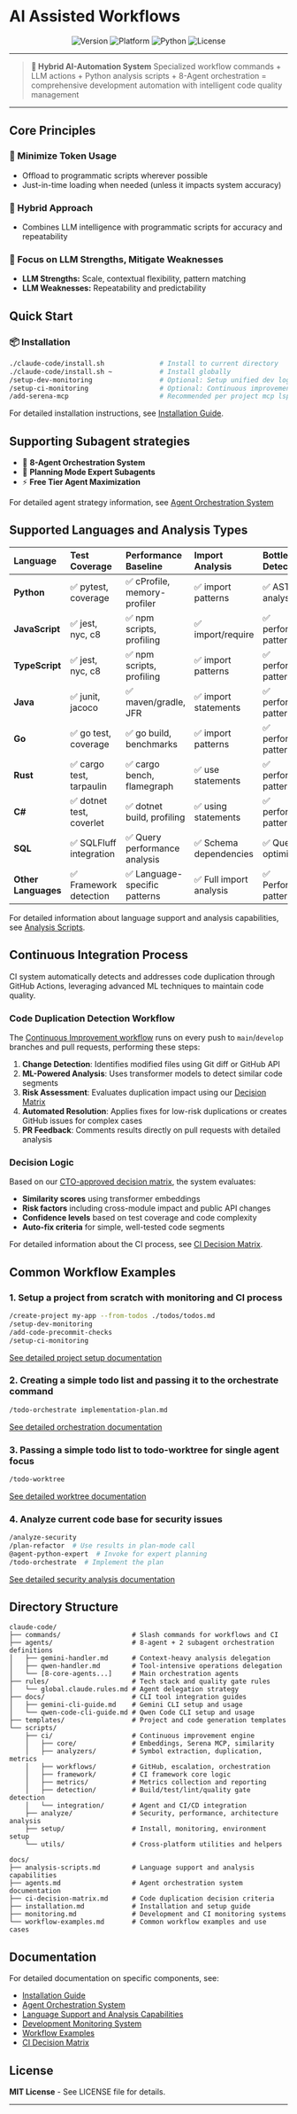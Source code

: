 # AI Assisted Workflows

<div align="center">

![Version](https://img.shields.io/badge/version-1.0.0-blue.svg)
![Platform](https://img.shields.io/badge/platform-macOS%20%7C%20Linux%20%7C%20Windows-lightgrey.svg)
![Python](https://img.shields.io/badge/python-3.7%2B-green.svg)
![License](https://img.shields.io/badge/license-MIT-green.svg)

</div>

---

> **🤖 Hybrid AI-Automation System**
> Specialized workflow commands + LLM actions + Python analysis scripts + 8-Agent orchestration = comprehensive development automation with intelligent code quality management

---

## Core Principles

### 🚀 Minimize Token Usage

- Offload to programmatic scripts wherever possible
- Just-in-time loading when needed (unless it impacts system accuracy)

### 🔄 Hybrid Approach

- Combines LLM intelligence with programmatic scripts for accuracy and repeatability

### 🎯 Focus on LLM Strengths, Mitigate Weaknesses

- **LLM Strengths:** Scale, contextual flexibility, pattern matching
- **LLM Weaknesses:** Repeatability and predictability

## Quick Start

### 📦 Installation

```bash
./claude-code/install.sh              # Install to current directory
./claude-code/install.sh ~            # Install globally
/setup-dev-monitoring                 # Optional: Setup unified dev logging
/setup-ci-monitoring                  # Optional: Continuous improvement monitoring with duplicate detection
/add-serena-mcp                       # Recommended per project mcp lsp tool
```

For detailed installation instructions, see [Installation Guide](docs/installation.md).

## Supporting Subagent strategies

- 🚀 **8-Agent Orchestration System**
- 🧠 **Planning Mode Expert Subagents**
- ⚡ **Free Tier Agent Maximization**

For detailed agent strategy information, see [Agent Orchestration System](docs/agents.md)

## Supported Languages and Analysis Types

| Language            | Test Coverage            | Performance Baseline          | Import Analysis         | Bottleneck Detection    |
| :------------------ | :----------------------- | :---------------------------- | :---------------------- | :---------------------- |
| **Python**          | ✅ pytest, coverage      | ✅ cProfile, memory-profiler  | ✅ import patterns      | ✅ AST analysis         |
| **JavaScript**      | ✅ jest, nyc, c8         | ✅ npm scripts, profiling     | ✅ import/require       | ✅ performance patterns |
| **TypeScript**      | ✅ jest, nyc, c8         | ✅ npm scripts, profiling     | ✅ import patterns      | ✅ performance patterns |
| **Java**            | ✅ junit, jacoco         | ✅ maven/gradle, JFR          | ✅ import statements    | ✅ performance patterns |
| **Go**              | ✅ go test, coverage     | ✅ go build, benchmarks       | ✅ import patterns      | ✅ performance patterns |
| **Rust**            | ✅ cargo test, tarpaulin | ✅ cargo bench, flamegraph    | ✅ use statements       | ✅ performance patterns |
| **C#**              | ✅ dotnet test, coverlet | ✅ dotnet build, profiling    | ✅ using statements     | ✅ performance patterns |
| **SQL**             | ✅ SQLFluff integration  | ✅ Query performance analysis | ✅ Schema dependencies  | ✅ Query optimization   |
| **Other Languages** | ✅ Framework detection   | ✅ Language-specific patterns | ✅ Full import analysis | ✅ Performance patterns |

For detailed information about language support and analysis capabilities, see [Analysis Scripts](docs/analysis-scripts.md).

## Continuous Integration Process

CI system automatically detects and addresses code duplication through GitHub Actions, leveraging advanced ML techniques to maintain code quality.

### Code Duplication Detection Workflow

The [Continuous Improvement workflow](.github/workflows/continuous-improvement.yml) runs on every push to `main`/`develop` branches and pull requests, performing these steps:

1. **Change Detection**: Identifies modified files using Git diff or GitHub API
2. **ML-Powered Analysis**: Uses transformer models to detect similar code segments
3. **Risk Assessment**: Evaluates duplication impact using our [Decision Matrix](docs/ci-decision-matrix.md)
4. **Automated Resolution**: Applies fixes for low-risk duplications or creates GitHub issues for complex cases
5. **PR Feedback**: Comments results directly on pull requests with detailed analysis

### Decision Logic

Based on our [CTO-approved decision matrix](docs/ci-decision-matrix.md), the system evaluates:

- **Similarity scores** using transformer embeddings
- **Risk factors** including cross-module impact and public API changes
- **Confidence levels** based on test coverage and code complexity
- **Auto-fix criteria** for simple, well-tested code segments

For detailed information about the CI process, see [CI Decision Matrix](docs/ci-decision-matrix.md).

## Common Workflow Examples

### 1. Setup a project from scratch with monitoring and CI process

```bash
/create-project my-app --from-todos ./todos/todos.md
/setup-dev-monitoring
/add-code-precommit-checks
/setup-ci-monitoring
```

[See detailed project setup documentation](docs/workflow-examples.md#example-1-complete-project-setup-with-continuous-improvement)

### 2. Creating a simple todo list and passing it to the orchestrate command

```bash
/todo-orchestrate implementation-plan.md
```

[See detailed orchestration documentation](docs/agents.md#todo-orchestration)

### 3. Passing a simple todo list to todo-worktree for single agent focus

```bash
/todo-worktree
```

[See detailed worktree documentation](docs/agents.md#todo-worktree-implementation)

### 4. Analyze current code base for security issues

```bash
/analyze-security
/plan-refactor  # Use results in plan-mode call
@agent-python-expert  # Invoke for expert planning
/todo-orchestrate  # Implement the plan
```

[See detailed security analysis documentation](docs/workflow-examples.md#example-5-security-analysis-and-refactoring)

## Directory Structure

```
claude-code/
├── commands/                  # Slash commands for workflows and CI
├── agents/                    # 8-agent + 2 subagent orchestration definitions
│   ├── gemini-handler.md      # Context-heavy analysis delegation
│   ├── qwen-handler.md        # Tool-intensive operations delegation
│   └── [8-core-agents...]     # Main orchestration agents
├── rules/                     # Tech stack and quality gate rules
│   └── global.claude.rules.md # Agent delegation strategy
├── docs/                      # CLI tool integration guides
│   ├── gemini-cli-guide.md    # Gemini CLI setup and usage
│   └── qwen-code-cli-guide.md # Qwen Code CLI setup and usage
├── templates/                 # Project and code generation templates
└── scripts/
    ├── ci/                    # Continuous improvement engine
    │   ├── core/              # Embeddings, Serena MCP, similarity
    │   ├── analyzers/         # Symbol extraction, duplication, metrics
    │   ├── workflows/         # GitHub, escalation, orchestration
    │   ├── framework/         # CI framework core logic
    │   ├── metrics/           # Metrics collection and reporting
    │   ├── detection/         # Build/test/lint/quality gate detection
    │   └── integration/       # Agent and CI/CD integration
    ├── analyze/               # Security, performance, architecture analysis
    ├── setup/                 # Install, monitoring, environment setup
    └── utils/                 # Cross-platform utilities and helpers

docs/
├── analysis-scripts.md        # Language support and analysis capabilities
├── agents.md                  # Agent orchestration system documentation
├── ci-decision-matrix.md      # Code duplication decision criteria
├── installation.md            # Installation and setup guide
├── monitoring.md              # Development and CI monitoring systems
└── workflow-examples.md       # Common workflow examples and use cases
```

## Documentation

For detailed documentation on specific components, see:

- [Installation Guide](docs/installation.md)
- [Agent Orchestration System](docs/agents.md)
- [Language Support and Analysis Capabilities](docs/analysis-scripts.md)
- [Development Monitoring System](docs/monitoring.md)
- [Workflow Examples](docs/workflow-examples.md)
- [CI Decision Matrix](docs/ci-decision-matrix.md)

## License

**MIT License** - See LICENSE file for details.

---

